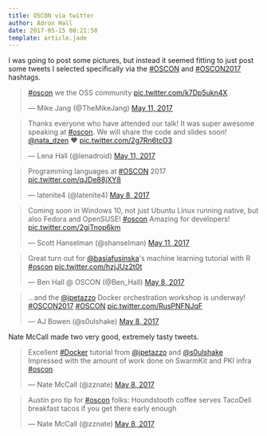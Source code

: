 ```yaml
---
title: OSCON via twitter
author: Adron Hall
date: 2017-05-15 00:21:50
template: article.jade
---
```

I was going to post some pictures, but instead it seemed fitting to just post some tweets I selected specifically via the [#OSCON](https://twitter.com/search?q=%23OSCON&src=typd) and [#OSCON2017](https://twitter.com/search?q=%23OSCON2017&src=typd) hashtags.

<blockquote class="twitter-tweet" data-lang="en"><p lang="en" dir="ltr"><a href="https://twitter.com/hashtag/oscon?src=hash">#oscon</a> we the OSS community <a href="https://t.co/k7Dp5ukn4X">pic.twitter.com/k7Dp5ukn4X</a></p>&mdash; Mike Jang (@TheMikeJang) <a href="https://twitter.com/TheMikeJang/status/862682161870245889">May 11, 2017</a></blockquote>
<script async src="//platform.twitter.com/widgets.js" charset="utf-8"></script>

<span class="more"></span>

<blockquote class="twitter-tweet" data-lang="en"><p lang="en" dir="ltr">Thanks everyone who have attended our talk! It was super awesome speaking at <a href="https://twitter.com/hashtag/oscon?src=hash">#oscon</a>. We will share the code and slides soon! <a href="https://twitter.com/nata_dzen">@nata_dzen</a> ❤ <a href="https://t.co/2g7Rn6tcO3">pic.twitter.com/2g7Rn6tcO3</a></p>&mdash; Lena Hall (@lenadroid) <a href="https://twitter.com/lenadroid/status/862457652714123264">May 11, 2017</a></blockquote>
<script async src="//platform.twitter.com/widgets.js" charset="utf-8"></script>

<blockquote class="twitter-tweet" data-lang="en"><p lang="en" dir="ltr">Programming languages at <a href="https://twitter.com/hashtag/OSCON?src=hash">#OSCON</a> 2017 <a href="https://t.co/qJDe88jXY8">pic.twitter.com/qJDe88jXY8</a></p>&mdash; latenite4 (@latenite4) <a href="https://twitter.com/latenite4/status/861644348051660801">May 8, 2017</a></blockquote>
<script async src="//platform.twitter.com/widgets.js" charset="utf-8"></script>

<blockquote class="twitter-tweet" data-lang="en"><p lang="en" dir="ltr">Coming soon in Windows 10, not just Ubuntu Linux running native, but also Fedora and OpenSUSE! <a href="https://twitter.com/hashtag/oscon?src=hash">#oscon</a> Amazing for developers! <a href="https://t.co/2giTnop6km">pic.twitter.com/2giTnop6km</a></p>&mdash; Scott Hanselman (@shanselman) <a href="https://twitter.com/shanselman/status/862749545444278272">May 11, 2017</a></blockquote>
<script async src="//platform.twitter.com/widgets.js" charset="utf-8"></script>

<blockquote class="twitter-tweet" data-lang="en"><p lang="en" dir="ltr">Great turn out for <a href="https://twitter.com/basiafusinska">@basiafusinska</a>&#39;s machine learning tutorial with R <a href="https://twitter.com/hashtag/oscon?src=hash">#oscon</a> <a href="https://t.co/hzjJUz2t0t">pic.twitter.com/hzjJUz2t0t</a></p>&mdash; Ben Hall @ OSCON (@Ben_Hall) <a href="https://twitter.com/Ben_Hall/status/861679295617531905">May 8, 2017</a></blockquote>
<script async src="//platform.twitter.com/widgets.js" charset="utf-8"></script>

<blockquote class="twitter-tweet" data-lang="en"><p lang="en" dir="ltr">...and the <a href="https://twitter.com/jpetazzo">@jpetazzo</a> Docker orchestration workshop is underway!  <a href="https://twitter.com/hashtag/OSCON2017?src=hash">#OSCON2017</a> <a href="https://twitter.com/hashtag/OSCON?src=hash">#OSCON</a> <a href="https://t.co/RusPNFNJqF">pic.twitter.com/RusPNFNJqF</a></p>&mdash; AJ Bowen (@s0ulshake) <a href="https://twitter.com/s0ulshake/status/861586227841073153">May 8, 2017</a></blockquote>
<script async src="//platform.twitter.com/widgets.js" charset="utf-8"></script>

Nate McCall made two very good, extremely tasty tweets.

<blockquote class="twitter-tweet" data-lang="en"><p lang="en" dir="ltr">Excellent <a href="https://twitter.com/hashtag/Docker?src=hash">#Docker</a> tutorial from <a href="https://twitter.com/jpetazzo">@jpetazzo</a> and <a href="https://twitter.com/s0ulshake">@s0ulshake</a> Impressed with the amount of work done on SwarmKit and PKI infra <a href="https://twitter.com/hashtag/oscon?src=hash">#oscon</a></p>&mdash; Nate McCall (@zznate) <a href="https://twitter.com/zznate/status/861612128544968704">May 8, 2017</a></blockquote>
<script async src="//platform.twitter.com/widgets.js" charset="utf-8"></script>

<blockquote class="twitter-tweet" data-lang="en"><p lang="en" dir="ltr">Austin pro tip for <a href="https://twitter.com/hashtag/oscon?src=hash">#oscon</a> folks: Houndstooth coffee serves TacoDeli breakfast tacos if you get there early enough</p>&mdash; Nate McCall (@zznate) <a href="https://twitter.com/zznate/status/861573726407507969">May 8, 2017</a></blockquote>
<script async src="//platform.twitter.com/widgets.js" charset="utf-8"></script>

